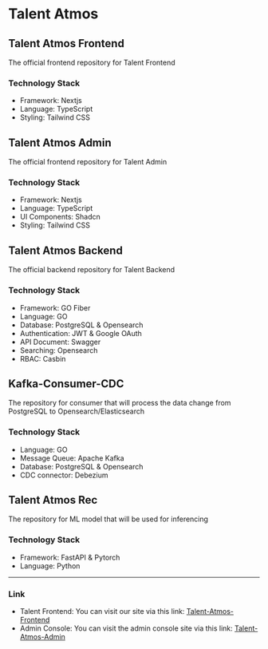 # Talent Atmos

## Talent Atmos Frontend
The official frontend repository for Talent Frontend
### __Technology Stack__
- Framework: Nextjs
- Language: TypeScript
- Styling: Tailwind CSS

## Talent Atmos Admin
The official frontend repository for Talent Admin
### __Technology Stack__
- Framework: Nextjs
- Language: TypeScript
- UI Components: Shadcn
- Styling: Tailwind CSS

## Talent Atmos Backend
The official backend repository for Talent Backend
### __Technology Stack__
- Framework: GO Fiber
- Language: GO
- Database: PostgreSQL & Opensearch
- Authentication: JWT & Google OAuth
- API Document: Swagger
- Searching: Opensearch
- RBAC: Casbin

## Kafka-Consumer-CDC
The repository for consumer that will process the data change from PostgreSQL to Opensearch/Elasticsearch
### __Technology Stack__
- Language: GO
- Message Queue: Apache Kafka
- Database: PostgreSQL & Opensearch
- CDC connector: Debezium

## Talent Atmos Rec
The repository for ML model that will be used for inferencing
### __Technology Stack__
- Framework: FastAPI & Pytorch
- Language: Python

---
### Link
- Talent Frontend:  You can visit our site via this link: [Talent-Atmos-Frontend](https://talent-atmos.netlify.app)
- Admin Console: You can visit the admin console site via this link: [Talent-Atmos-Admin](https://ta-mgmt-cons.netlify.app)

<!--
**Here are some ideas to get you started:**
🙋‍♀️ A short introduction - We are Talent Atmos, we strive to be a centric of youth development events platform.
🧙 Remember, you can do mighty things with the power of [Markdown](https://docs.github.com/github/writing-on-github/getting-started-with-writing-and-formatting-on-github/basic-writing-and-formatting-syntax)
-->
